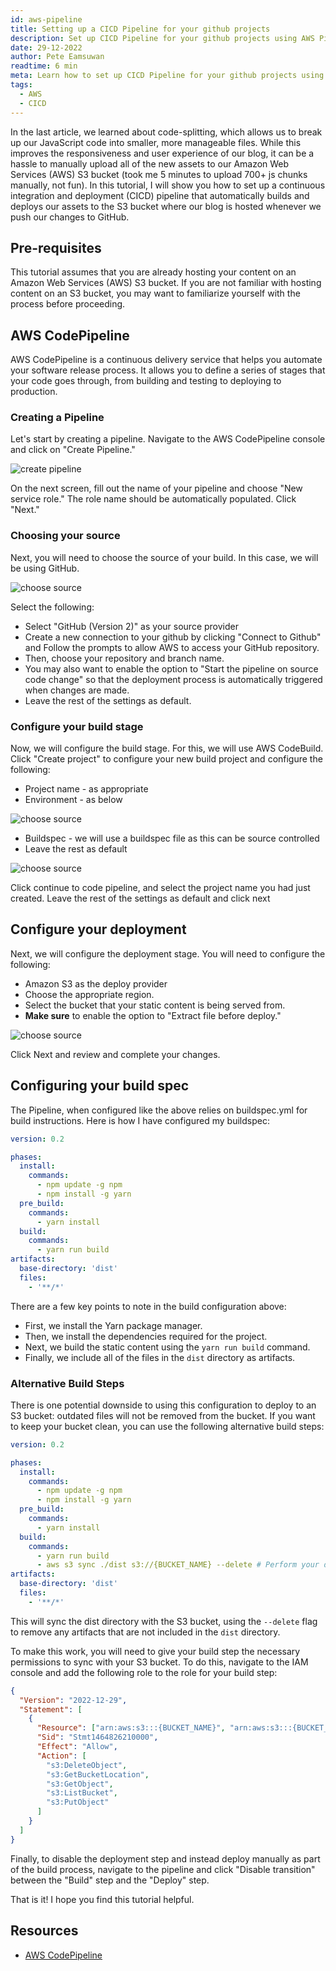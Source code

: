 ```yaml
---
id: aws-pipeline
title: Setting up a CICD Pipeline for your github projects
description: Set up CICD Pipeline for your github projects using AWS Pipeline, to deploy your static content automatically.
date: 29-12-2022
author: Pete Eamsuwan
readtime: 6 min
meta: Learn how to set up CICD Pipeline for your github projects using AWS Pipeline, to deploy your static content automatically.
tags:
  - AWS
  - CICD
---
```


In the last article, we learned about code-splitting, which allows us to break up our JavaScript code into smaller, more manageable files. While this improves the responsiveness and user experience of our blog, it can be a hassle to manually upload all of the new assets to our Amazon Web Services (AWS) S3 bucket (took me 5 minutes to upload 700+ js chunks manually, not fun). In this tutorial, I will show you how to set up a continuous integration and deployment (CICD) pipeline that automatically builds and deploys our assets to the S3 bucket where our blog is hosted whenever we push our changes to GitHub.

## Pre-requisites

This tutorial assumes that you are already hosting your content on an Amazon Web Services (AWS) S3 bucket. If you are not familiar with hosting content on an S3 bucket, you may want to familiarize yourself with the process before proceeding.

## AWS CodePipeline

AWS CodePipeline is a continuous delivery service that helps you automate your software release process. It allows you to define a series of stages that your code goes through, from building and testing to deploying to production.

### Creating a Pipeline

Let's start by creating a pipeline. Navigate to the AWS CodePipeline console and click on "Create Pipeline."

![create pipeline](/post-img/aws-pipeline-0.JPG)

On the next screen, fill out the name of your pipeline and choose "New service role." The role name should be automatically populated. Click "Next."

### Choosing your source

Next, you will need to choose the source of your build. In this case, we will be using GitHub.

![choose source](/post-img/aws-pipeline-1.JPG)

Select the following:

- Select "GitHub (Version 2)" as your source provider
- Create a new connection to your github by clicking "Connect to Github" and Follow the prompts to allow AWS to access your GitHub repository.
- Then, choose your repository and branch name.
- You may also want to enable the option to "Start the pipeline on source code change" so that the deployment process is automatically triggered when changes are made.
- Leave the rest of the settings as default.

### Configure your build stage

Now, we will configure the build stage. For this, we will use AWS CodeBuild.
Click "Create project" to configure your new build project and configure the following:

- Project name - as appropriate
- Environment - as below

![choose source](/post-img/aws-pipeline-2.JPG)

- Buildspec - we will use a buildspec file as this can be source controlled
- Leave the rest as default

![choose source](/post-img/aws-pipeline-3.JPG)

Click continue to code pipeline, and select the project name you had just created. Leave the rest of the settings as default and click next

## Configure your deployment

Next, we will configure the deployment stage. You will need to configure the following:

- Amazon S3 as the deploy provider
- Choose the appropriate region.
- Select the bucket that your static content is being served from. 
- **Make sure** to enable the option to "Extract file before deploy."

![choose source](/post-img/aws-pipeline-4.JPG)

Click Next and review and complete your changes.

## Configuring your build spec

The Pipeline, when configured like the above relies on buildspec.yml for build instructions. Here is how I have configured my buildspec:

```yaml
version: 0.2

phases:
  install:
    commands:
      - npm update -g npm
      - npm install -g yarn
  pre_build:
    commands:
      - yarn install
  build:
    commands:
      - yarn run build
artifacts:
  base-directory: 'dist'
  files:
    - '**/*'
```

There are a few key points to note in the build configuration above:

- First, we install the Yarn package manager.
- Then, we install the dependencies required for the project.
- Next, we build the static content using the `yarn run build` command.
- Finally, we include all of the files in the `dist` directory as artifacts.

### Alternative Build Steps

There is one potential downside to using this configuration to deploy to an S3 bucket: outdated files will not be removed from the bucket. If you want to keep your bucket clean, you can use the following alternative build steps:

```yaml
version: 0.2

phases:
  install:
    commands:
      - npm update -g npm
      - npm install -g yarn
  pre_build:
    commands:
      - yarn install
  build:
    commands:
      - yarn run build
      - aws s3 sync ./dist s3://{BUCKET_NAME} --delete # Perform your deployment as part of the build step
artifacts:
  base-directory: 'dist'
  files:
    - '**/*'
```

This will sync the dist directory with the S3 bucket, using the `--delete` flag to remove any artifacts that are not included in the `dist` directory.

To make this work, you will need to give your build step the necessary permissions to sync with your S3 bucket. To do this, navigate to the IAM console and add the following role to the role for your build step:

```json
{
  "Version": "2022-12-29",
  "Statement": [
    {
      "Resource": ["arn:aws:s3:::{BUCKET_NAME}", "arn:aws:s3:::{BUCKET_NAME}/*"],
      "Sid": "Stmt1464826210000",
      "Effect": "Allow",
      "Action": [
        "s3:DeleteObject",
        "s3:GetBucketLocation",
        "s3:GetObject",
        "s3:ListBucket",
        "s3:PutObject"
      ]
    }
  ]
}
```

Finally, to disable the deployment step and instead deploy manually as part of the build process, navigate to the pipeline and click "Disable transition" between the "Build" step and the "Deploy" step.

That is it! I hope you find this tutorial helpful.

## Resources

- [AWS CodePipeline](https://aws.amazon.com/codepipeline/)
